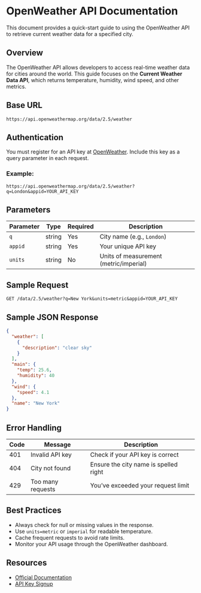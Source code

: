 # OpenWeather API Documentation

This document provides a quick-start guide to using the OpenWeather API to retrieve current weather data for a specified city.

## Overview

The OpenWeather API allows developers to access real-time weather data for cities around the world. This guide focuses on the **Current Weather Data API**, which returns temperature, humidity, wind speed, and other metrics.

## Base URL

```
https://api.openweathermap.org/data/2.5/weather
```

## Authentication

You must register for an API key at [OpenWeather](https://openweathermap.org/api). Include this key as a query parameter in each request.

### Example:

```
https://api.openweathermap.org/data/2.5/weather?q=London&appid=YOUR_API_KEY
```

## Parameters

| Parameter | Type   | Required | Description                        |
|-----------|--------|----------|------------------------------------|
| `q`       | string | Yes      | City name (e.g., `London`)         |
| `appid`   | string | Yes      | Your unique API key                |
| `units`   | string | No       | Units of measurement (metric/imperial) |

## Sample Request

```
GET /data/2.5/weather?q=New York&units=metric&appid=YOUR_API_KEY
```

## Sample JSON Response

```json
{
  "weather": [
    {
      "description": "clear sky"
    }
  ],
  "main": {
    "temp": 25.6,
    "humidity": 40
  },
  "wind": {
    "speed": 4.1
  },
  "name": "New York"
}
```

## Error Handling

| Code | Message                 | Description                          |
|------|-------------------------|--------------------------------------|
| 401  | Invalid API key         | Check if your API key is correct     |
| 404  | City not found          | Ensure the city name is spelled right|
| 429  | Too many requests       | You’ve exceeded your request limit   |

## Best Practices

- Always check for null or missing values in the response.
- Use `units=metric` or `imperial` for readable temperature.
- Cache frequent requests to avoid rate limits.
- Monitor your API usage through the OpenWeather dashboard.

## Resources

- [Official Documentation](https://openweathermap.org/current)
- [API Key Signup](https://home.openweathermap.org/users/sign_up)